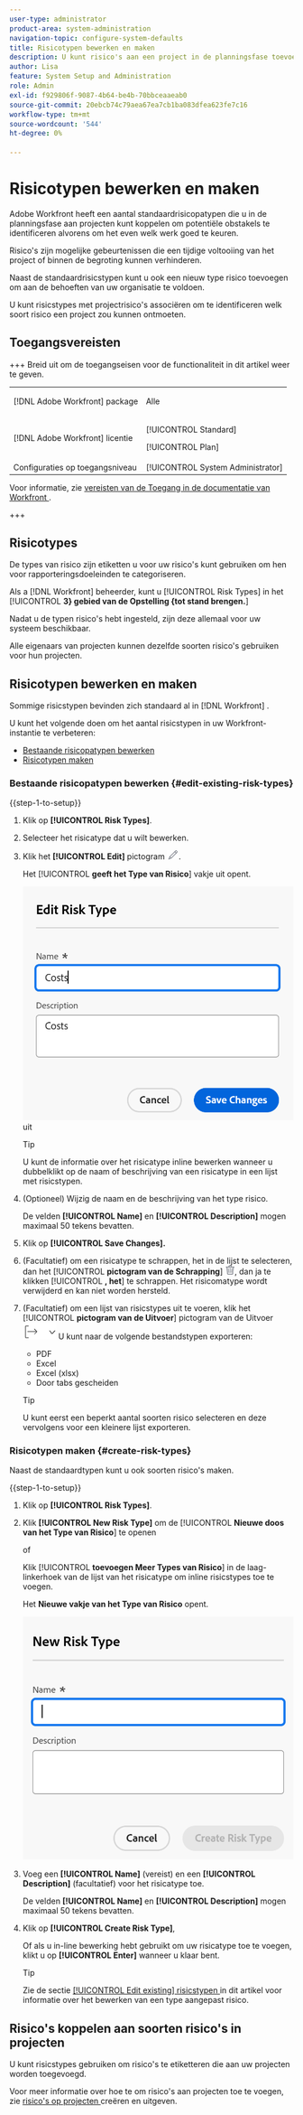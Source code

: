 ```yaml
---
user-type: administrator
product-area: system-administration
navigation-topic: configure-system-defaults
title: Risicotypen bewerken en maken
description: U kunt risico's aan een project in de planningsfase toevoegen om potentiële obstakels te identificeren alvorens om het even welk werk goed te keuren. Risico's zijn mogelijke gebeurtenissen die een tijdige voltooiing van het project of binnen de begroting kunnen verhinderen.
author: Lisa
feature: System Setup and Administration
role: Admin
exl-id: f929806f-9087-4b64-be4b-70bbceaaeab0
source-git-commit: 20ebcb74c79aea67ea7cb1ba083dfea623fe7c16
workflow-type: tm+mt
source-wordcount: '544'
ht-degree: 0%

---
```


# Risicotypen bewerken en maken

<!--Audited: 03/2025-->

<!--DON'T DELETE, DRAFT OR HIDE THIS ARTICLE. IT IS LINKED TO THE PRODUCT, THROUGH THE CONTEXT SENSITIVE HELP LINKS.-->

Adobe Workfront heeft een aantal standaardrisicopatypen die u in de planningsfase aan projecten kunt koppelen om potentiële obstakels te identificeren alvorens om het even welk werk goed te keuren.

Risico&#39;s zijn mogelijke gebeurtenissen die een tijdige voltooiing van het project of binnen de begroting kunnen verhinderen.

Naast de standaardrisicstypen kunt u ook een nieuw type risico toevoegen om aan de behoeften van uw organisatie te voldoen.

U kunt risicstypes met projectrisico&#39;s associëren om te identificeren welk soort risico een project zou kunnen ontmoeten.

## Toegangsvereisten

+++ Breid uit om de toegangseisen voor de functionaliteit in dit artikel weer te geven.

<table style="table-layout:auto"> 
 <col> 
 <col> 
 <tbody> 
  <tr> 
   <td>[!DNL Adobe Workfront] package</td> 
   <td><p>Alle</p></td> 
  </tr> 
  <tr> 
   <td>[!DNL Adobe Workfront] licentie</td> 
   <td><p>[!UICONTROL Standard]</p>
       <p>[!UICONTROL Plan]</p></td>
  </tr> 
  <tr> 
   <td>Configuraties op toegangsniveau</td> 
   <td>[!UICONTROL System Administrator]</td> 
  </tr> 
 </tbody> 
</table>

Voor informatie, zie [ vereisten van de Toegang in de documentatie van Workfront ](/help/quicksilver/administration-and-setup/add-users/access-levels-and-object-permissions/access-level-requirements-in-documentation.md).

+++

## Risicotypes

De types van risico zijn etiketten u voor uw risico&#39;s kunt gebruiken om hen voor rapporteringsdoeleinden te categoriseren.

Als a [!DNL Workfront] beheerder, kunt u [!UICONTROL Risk Types] in het [!UICONTROL **3} gebied van de Opstelling {tot stand brengen.**]

Nadat u de typen risico&#39;s hebt ingesteld, zijn deze allemaal voor uw systeem beschikbaar.

Alle eigenaars van projecten kunnen dezelfde soorten risico&#39;s gebruiken voor hun projecten.

## Risicotypen bewerken en maken

Sommige risicstypen bevinden zich standaard al in [!DNL Workfront] .


U kunt het volgende doen om het aantal risicstypen in uw Workfront-instantie te verbeteren:

* [Bestaande risicopatypen bewerken](#edit-existing-risk-types)
* [Risicotypen maken](#create-risk-types)

### Bestaande risicopatypen bewerken {#edit-existing-risk-types}

{{step-1-to-setup}}

1. Klik op **[!UICONTROL Risk Types]**.
1. Selecteer het risicatype dat u wilt bewerken.
1. Klik het **[!UICONTROL Edit]** pictogram ![ uitgeven pictogram ](assets/edit-icon.png).

   Het [!UICONTROL **geeft het Type van Risico**] vakje uit opent.

   ![ geef risicomatype doos ](assets/edit-risk-type-box.png) uit

   >[!TIP]
   >
   >U kunt de informatie over het risicatype inline bewerken wanneer u dubbelklikt op de naam of beschrijving van een risicatype in een lijst met risicstypen.

1. (Optioneel) Wijzig de naam en de beschrijving van het type risico.

   De velden **[!UICONTROL Name]** en **[!UICONTROL Description]** mogen maximaal 50 tekens bevatten.

1. Klik op **[!UICONTROL Save Changes].**

1. (Facultatief) om een risicatype te schrappen, het in de lijst te selecteren, dan het [!UICONTROL **pictogram van de Schrapping**] ![ te klikken pictogram van de Schrapping ](assets/delete.png), dan ja te klikken [!UICONTROL **, het**] te schrappen. Het risicomatype wordt verwijderd en kan niet worden hersteld.

1. (Facultatief) om een lijst van risicstypes uit te voeren, klik het [!UICONTROL **pictogram van de Uitvoer**] pictogram van de Uitvoer ![. ](assets/export-icon.png) U kunt naar de volgende bestandstypen exporteren:

   * PDF
   * Excel
   * Excel (xlsx)
   * Door tabs gescheiden

   >[!TIP]
   >
   >   U kunt eerst een beperkt aantal soorten risico selecteren en deze vervolgens voor een kleinere lijst exporteren.

### Risicotypen maken {#create-risk-types}

Naast de standaardtypen kunt u ook soorten risico&#39;s maken.

{{step-1-to-setup}}

1. Klik op **[!UICONTROL Risk Types]**.

1. Klik **[!UICONTROL New Risk Type]** om de [!UICONTROL **Nieuwe doos van het Type van Risico**] te openen

   of

   Klik [!UICONTROL **toevoegen Meer Types van Risico**] in de laag-linkerhoek van de lijst van het risicatype om inline risicstypes toe te voegen.

   Het **Nieuwe vakje van het Type van Risico** opent.

   ![ Nieuwe doos van het risicatype ](assets/new-risk-type-box.png)

1. Voeg een **[!UICONTROL Name]** (vereist) en een **[!UICONTROL Description]** (facultatief) voor het risicatype toe.

   De velden **[!UICONTROL Name]** en **[!UICONTROL Description]** mogen maximaal 50 tekens bevatten.

1. Klik op **[!UICONTROL Create Risk Type]**,

   Of als u in-line bewerking hebt gebruikt om uw risicatype toe te voegen, klikt u op **[!UICONTROL Enter]** wanneer u klaar bent.

   >[!TIP]
   >
   >Zie de sectie [[!UICONTROL Edit existing] risicstypen ](#edit-existing-risk-types) in dit artikel voor informatie over het bewerken van een type aangepast risico.

## Risico&#39;s koppelen aan soorten risico&#39;s in projecten

U kunt risicstypes gebruiken om risico&#39;s te etiketteren die aan uw projecten worden toegevoegd.

Voor meer informatie over hoe te om risico&#39;s aan projecten toe te voegen, zie [ risico&#39;s op projecten ](../../../manage-work/projects/define-a-business-case/create-edit-risks-on-projects.md) creëren en uitgeven.
